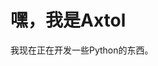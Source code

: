 # 嘿，我是Axtol
我现在正在开发一些Python的东西。
<!---
Axtol/Axtol is a ✨ special ✨ repository because its `README.md` (this file) appears on your GitHub profile.
You can click the Preview link to take a look at your changes.
--->
